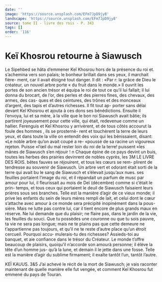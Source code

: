 ```yaml
---
date: ''
image: 'https://source.unsplash.com/EFm7JpD9jy8'
landscape: 'https://source.unsplash.com/EFm7JpD9jy8'
source: tome II - livre des rois - P. 343
tags: []
order: '116'
---
```


# Keï Khosrou retourne à Siawusch

Le Sipehbed se hâta d’emmener Keî Khosrou hors
de la présence du roi et. s’achemina vers son palais;
le bonheur brillait dans ses yeux, il marchait fière- ment, car il avait éloigné tout danger. Il dit : «Par
r: la grâce de Dieu le créateur, un nouvel arbre porte
« du fruit dans le monde.» Il ouvrit les portes de son ancien trésor et équipa le roi de tout ce qu’il lui
fallait; il lui donna du brocart, de l’or, des perles et des pierres fines, des chevaux, des armes, des cas- ques et des ceintures, des trônes et des monceaux d’argent, des tapis et d’autres richesses. Il fit tout ap-
porter sans délai devant Keî Khosrou et ajouta à ces
dons ses bénédictions. Ensuite il l’envoya, lui et sa
mère, à la ville que le bon roi Siawusch avait bâtie;
ils partirent joyeusement pour cette ville, qui était,
redevenue comme un hallier.
Ferenguis et Keî Khosrou y arrivèrent, et de tous
côtés accourut la foule des hommes , ils se prosternè-
rent et touchèrent la terre de leurs yeux, et dans toute la ville on entendit des voix qui les bénissaient, disant: «Le noble arbre qu’on avait coupé a re- «poussé de sa racine un vigoureux rejeton. Puisse «l’œil du mal rester loin du roi de la terre! puissent
«les mânes de Siawusch s’en réjouir ! n
Chaque épine de ce pays devint un buis, toutes les
herbes des prairies devinrent de nobles cyprès, les
3M LE LlVRE DES ROIS.
bêtes fauves se réjouirent, et tous les cœurs se rem-
plirent de tendresse au souvenir de Siawusch. Un arbre vert et odorant était sorti de la terre qui avait bu le sang de Siawusch et s’élevait jusqu’aux nues.
ses feuilles portaient l’image du roi, et il répandait
un parfum de musc par amour pour lui, il fleurissait au mois de Deï (décembre) comme si c’était le prin-
temps, et tous ceux qui portaient le deuil de Siawusch faisaient leurs prières sous ses branches.
Telle est la manière d’agir de ce vieux monde; il prive les enfants du sein de leurs mères rempli de lait, et celui dont le cœur s’attache avec amour à ce monde sera précipité inopinément dans la pous-
sière. Mais ne lutte pas contre lui, car il tient encore de plus grands maux en réserve. Ne lui demande que du plaisir; ne flaire pas, dans le jardin de la vie, les feuilles du souci. Que tu possèdes une couronne ou que tu sois pauvre, ta vie ne sera pas longue; mais ne te plains pas que cette demeure ne t’appartienne pas toujours, et qu’il ne te reste
d’autre place qu’un étroit cercueil. Pourquoi accu- mulerais-tu des richesses? Assieds-toi au banquet, et aie confiance dans le trésor du Créateur. Le monde t’offre beaucoup de plaisirs, quoiqu’il n’accorde son
amourà personne; il élève la tête d’un homme jus-
qu’à la lune, et demain il le jette dans une fosse.
Telle est la manière d’agir du sublime firmament; il
exalte tantôt l’un, tantôt l’autre.

KEÏ KAUUS. 3&5 J’ai achevé le récit de la mort de Siawusch; je
vais raconter maintenant de quelle manière elle fut vengée, et comment Keî Khosrou fut emmené du
pays de Touran.
